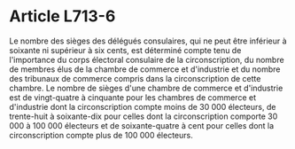 # Article L713-6

Le nombre des sièges des délégués consulaires, qui ne peut être inférieur à soixante ni supérieur à six cents, est déterminé compte tenu de l'importance du corps électoral consulaire de la circonscription, du nombre de membres élus de la chambre de commerce et d'industrie et du nombre des tribunaux de commerce compris dans la circonscription de cette chambre.   Le nombre de sièges d'une chambre de commerce et d'industrie est de vingt-quatre à cinquante pour les chambres de commerce et d'industrie dont la circonscription compte moins de 30 000 électeurs, de trente-huit à soixante-dix pour celles dont la circonscription comporte 30 000 à 100 000 électeurs et de soixante-quatre à cent pour celles dont la circonscription compte plus de 100 000 électeurs.